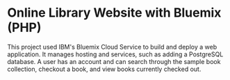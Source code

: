 Online Library Website with Bluemix (PHP)
===========================================================
This project used IBM's Bluemix Cloud Service to build and deploy a web application. 
It manages hosting and services, such as adding a PostgreSQL database. 
A user has an account and can search through the sample book collection, checkout a book, and view books currently checked out. 
